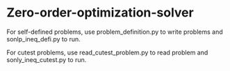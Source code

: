# Zero-order-optimization-solver

For self-defined problems, use problem_definition.py to write problems and sonlp_ineq_defi.py to run.

For cutest problems, use read_cutest_problem.py to read problem and sonly_ineq_cutest.py to run.